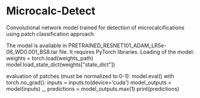 # Microcalc-Detect
Convolutional network model trained for detection of microcalcifications using patch classification approach

The model is available in PRETRAINED_RESNET101_ADAM_LR5e-06_WD0.001_BS8.tar file. It requires PyTorch libraries.
Loading of the model:
weights = torch.load(weights_path)
model.load_state_dict(weights["state_dict"])

evaluation of patches (must be normalized to 0-1):
model.eval()
with torch.no_grad():
    inputs = inputs.to(device='cuda')
    model_outputs = model(inputs)
    _, predictions = model_outputs.max(1)
print(predictions)


